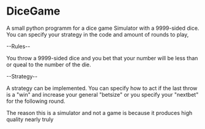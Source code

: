 # DiceGame
A small python programm for a dice game Simulator with a 9999-sided dice. You can specify your strategy in the code and amount of rounds to play,


--Rules-- 

You throw a 9999-sided dice and you bet that your number will be less than or queal to the number of the die.

--Strategy-- 

A strategy can be implemented. You can specify how to act if the last throw is a "win" and increase your general "betsize" or you specify your "nextbet" for the following round. 

The reason this is a simulator and not a game is because it produces high quality nearly truly 
